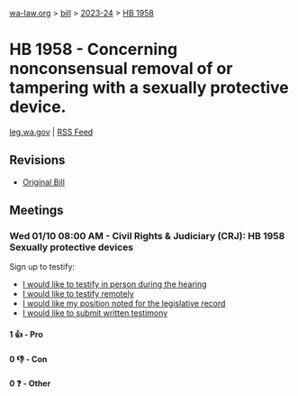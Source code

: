 [wa-law.org](/) > [bill](/bill/) > [2023-24](/bill/2023-24/) > [HB 1958](/bill/2023-24/hb/1958/)

# HB 1958 - Concerning nonconsensual removal of or tampering with a sexually protective device.
[leg.wa.gov](https://app.leg.wa.gov/billsummary?BillNumber=1958&Year=2023&Initiative=false) | [RSS Feed](./rss.xml)

## Revisions
* [Original Bill](1/)

## Meetings
### Wed 01/10 08:00 AM - Civil Rights & Judiciary (CRJ): HB 1958 Sexually protective devices
Sign up to testify:
* [I would like to testify in person during the hearing](https://app.leg.wa.gov/csi/Testifier/Add?chamber=House&mId=31563&aId=156041&caId=22805&tId=1)
* [I would like to testify remotely](https://app.leg.wa.gov/csi/Testifier/Add?chamber=House&mId=31563&aId=156041&caId=22805&tId=2)
* [I would like my position noted for the legislative record](https://app.leg.wa.gov/csi/Testifier/Add?chamber=House&mId=31563&aId=156041&caId=22805&tId=3)
* [I would like to submit written testimony](https://app.leg.wa.gov/csi/Testifier/Add?chamber=House&mId=31563&aId=156041&caId=22805&tId=4)

#### 1 👍 - Pro

#### 0 👎 - Con

#### 0 ❓ - Other
